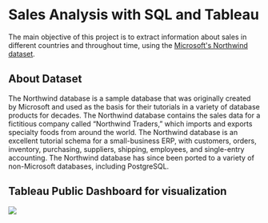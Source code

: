 <h1>Sales Analysis with SQL and Tableau</h1>
<p>The main objective of this project is to extract information about sales in different countries and throughout time, using the 
    <a href="https://github.com/Microsoft/sql-server-samples/tree/master/samples/databases/northwind-pubs">Microsoft's Northwind dataset</a>.</p>

<h2>About Dataset</h2>
<p>The Northwind database is a sample database that was originally created by Microsoft and used as the basis for their tutorials in a variety of database products for decades. The Northwind database contains the sales data for a fictitious company called “Northwind Traders,” which imports and exports specialty foods from around the world. The Northwind database is an excellent tutorial schema for a small-business ERP, with customers, orders, inventory, purchasing, suppliers, shipping, employees, and single-entry accounting. The Northwind database has since been ported to a variety of non-Microsoft databases, including PostgreSQL.</p>

<h2>Tableau Public Dashboard for visualization</h2>

<a href="https://public.tableau.com/app/profile/mauro.navarra/viz/Northwind_16345483398860/Salesanalysis"><img src="https://i.imgur.com/neACddf.png"></a>